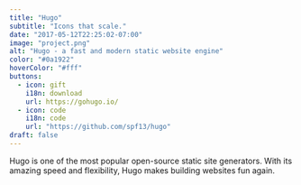 ```yaml
---
title: "Hugo"
subtitle: "Icons that scale."
date: "2017-05-12T22:25:02-07:00"
image: "project.png"
alt: "Hugo - a fast and modern static website engine"
color: "#0a1922"
hoverColor: "#fff"
buttons:
  - icon: gift 
    i18n: download 
    url: https://gohugo.io/
  - icon: code
    i18n: code
    url: "https://github.com/spf13/hugo"
draft: false
---
```


Hugo is one of the most popular open-source static site generators. 
With its amazing speed and flexibility, Hugo makes building websites fun again.